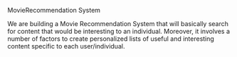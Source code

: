 MovieRecommendation System

We are building a Movie Recommendation System that will basically search for content that would be interesting to an individual. Moreover, it involves a number of factors to create personalized lists of useful and interesting content specific to each user/individual.
